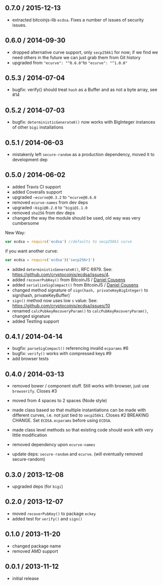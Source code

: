 0.7.0 / 2015-12-13
------------------
- extracted bitcoinjs-lib `ecdsa`. Fixes a number of issues of security issues.

0.6.0 / 2014-09-30
------------------
- dropped alternative curve support, only `secp256k1` for now; if we find we need others in the future we can just grab
them from Git history
- upgraded from `"ecurve": "^0.6.0"`to `"ecurve": "^1.0.0"`

0.5.3 / 2014-07-04
------------------
* bugfix: verify() should treat `hash` as a Buffer and as not a byte array, see #14

0.5.2 / 2014-07-03
------------------
* bugfix: `deterministicGenerateK()` now works with BigInteger instances of other `bigi` installations

0.5.1 / 2014-06-03
------------------
* mistakenly left `secure-random` as a production dependency, moved it to development dep

0.5.0 / 2014-06-02
------------------
* added Travis CI support
* added Coveralls support
* upgraded `~ecurve@0.3.2` to `^ecurve@0.6.0`
* removed `ecurve-names` from dev deps
* upgraded `~bigi@0.2.0` to `^bigi@1.1.0`
* removed `sha256` from dev deps
* changed the way the module should be used, old way was very cumbersome

New Way:

```js
var ecdsa = require('ecdsa') //defaults to secp256k1 curve
```

if you want another curve:

```js
var ecdsa = require('ecdsa')('secp256r1')
```

* added `deterministicGenerateK()`, RFC 6979. See: https://github.com/cryptocoinjs/ecdsa/issues/4.
* added `recoverPubKey()` from BitcoinJS / [Daniel Cousens](https://github.com/dcousens)
* added `serializeSigCompact()` from BitcoinJS / [Daniel Cousens](https://github.com/dcousens)
* changed method signature of `sign(hash, privateKeyBigInteger)` to sign(hash, privateKeyBuffer)`
* `sign()` method now uses low `s` value: See: https://github.com/cryptocoinjs/ecdsa/issues/10
* renamed `calcPubkeyRecoveryParam()` to `calcPubKeyRecoveryParam()`, changed signature
* added Testling support


0.4.1 / 2014-04-14
------------------
* bugfix: `parseSigCompact()` referencing invalid `ecparams` #6
* bugfix: `verify()` works with compressed keys #9
* add browser tests

0.4.0 / 2014-03-13
------------------
* removed bower / component stuff. Still works with browser, just use `browserify`. Closes #3
* moved from 4 spaces to 2 spaces (Node style)
* made class based so that multiple instantiations can be made with different curves, i.e. not just tied to `secp256k1`. Closes #2
  BREAKING CHANGE. Set `ECDSA.ecparams` before using `ECDSA`.

* made class level methods so that existing code should work with very little modification
* removed dependency upon `ecurve-names`
* update deps: `secure-random` and `ecurve`. (will eventually removed secure-random)

0.3.0 / 2013-12-08
------------------
* upgraded deps (for `bigi`)

0.2.0 / 2013-12-07
------------------
* moved `recoverPubKey()` to package `eckey`
* added test for `verify()` and `sign()`

0.1.0 / 2013-11-20
------------------
* changed package name
* removed AMD support


0.0.1 / 2013-11-12
------------------
* initial release

